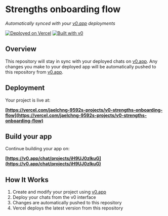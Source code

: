# Strengths onboarding flow

*Automatically synced with your [v0.app](https://v0.app) deployments*

[![Deployed on Vercel](https://img.shields.io/badge/Deployed%20on-Vercel-black?style=for-the-badge&logo=vercel)](https://vercel.com/jaelchng-9592s-projects/v0-strengths-onboarding-flow)
[![Built with v0](https://img.shields.io/badge/Built%20with-v0.app-black?style=for-the-badge)](https://v0.app/chat/projects/iH9UJ0zlkuG)

## Overview

This repository will stay in sync with your deployed chats on [v0.app](https://v0.app).
Any changes you make to your deployed app will be automatically pushed to this repository from [v0.app](https://v0.app).

## Deployment

Your project is live at:

**[https://vercel.com/jaelchng-9592s-projects/v0-strengths-onboarding-flow](https://vercel.com/jaelchng-9592s-projects/v0-strengths-onboarding-flow)**

## Build your app

Continue building your app on:

**[https://v0.app/chat/projects/iH9UJ0zlkuG](https://v0.app/chat/projects/iH9UJ0zlkuG)**

## How It Works

1. Create and modify your project using [v0.app](https://v0.app)
2. Deploy your chats from the v0 interface
3. Changes are automatically pushed to this repository
4. Vercel deploys the latest version from this repository
